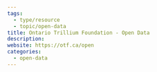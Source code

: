 ```yaml
---
tags:
  - type/resource
  - topic/open-data
title: Ontario Trillium Foundation - Open Data
description:
website: https://otf.ca/open
categories:
  - open-data
---
```

